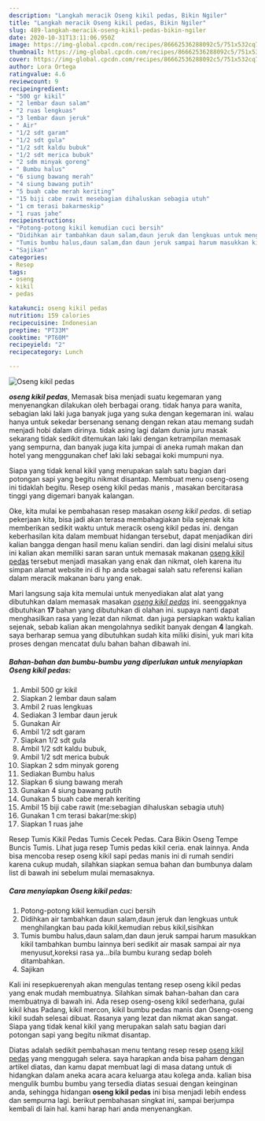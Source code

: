 ```yaml
---
description: "Langkah meracik Oseng kikil pedas, Bikin Ngiler"
title: "Langkah meracik Oseng kikil pedas, Bikin Ngiler"
slug: 489-langkah-meracik-oseng-kikil-pedas-bikin-ngiler
date: 2020-10-31T13:11:06.950Z
image: https://img-global.cpcdn.com/recipes/86662536288092c5/751x532cq70/oseng-kikil-pedas-foto-resep-utama.jpg
thumbnail: https://img-global.cpcdn.com/recipes/86662536288092c5/751x532cq70/oseng-kikil-pedas-foto-resep-utama.jpg
cover: https://img-global.cpcdn.com/recipes/86662536288092c5/751x532cq70/oseng-kikil-pedas-foto-resep-utama.jpg
author: Lora Ortega
ratingvalue: 4.6
reviewcount: 9
recipeingredient:
- "500 gr kikil"
- "2 lembar daun salam"
- "2 ruas lengkuas"
- "3 lembar daun jeruk"
- " Air"
- "1/2 sdt garam"
- "1/2 sdt gula"
- "1/2 sdt kaldu bubuk"
- "1/2 sdt merica bubuk"
- "2 sdm minyak goreng"
- " Bumbu halus"
- "6 siung bawang merah"
- "4 siung bawang putih"
- "5 buah cabe merah keriting"
- "15 biji cabe rawit mesebagian dihaluskan sebagia utuh"
- "1 cm terasi bakarmeskip"
- "1 ruas jahe"
recipeinstructions:
- "Potong-potong kikil kemudian cuci bersih"
- "Didihkan air tambahkan daun salam,daun jeruk dan lengkuas untuk menghilangkan bau pada kikil,kemudian rebus kikil,sisihkan"
- "Tumis bumbu halus,daun salam,dan daun jeruk sampai harum masukkan kikil tambahkan bumbu lainnya beri sedikit air masak sampai air nya menyusut,koreksi rasa ya...bila bumbu kurang sedap boleh ditambahkan."
- "Sajikan"
categories:
- Resep
tags:
- oseng
- kikil
- pedas

katakunci: oseng kikil pedas 
nutrition: 159 calories
recipecuisine: Indonesian
preptime: "PT33M"
cooktime: "PT60M"
recipeyield: "2"
recipecategory: Lunch

---
```



![Oseng kikil pedas](https://img-global.cpcdn.com/recipes/86662536288092c5/751x532cq70/oseng-kikil-pedas-foto-resep-utama.jpg)

<b><i>oseng kikil pedas</i></b>, Memasak bisa menjadi suatu kegemaran yang menyenangkan dilakukan oleh berbagai orang. tidak hanya para wanita, sebagian laki laki juga banyak juga yang suka dengan kegemaran ini. walau hanya untuk sekedar bersenang senang dengan rekan atau memang sudah menjadi hobi dalam dirinya. tidak asing lagi dalam dunia juru masak sekarang tidak sedikit ditemukan laki laki dengan ketrampilan memasak yang sempurna, dan banyak juga kita jumpai di aneka rumah makan dan hotel yang menggunakan chef laki laki sebagai koki mumpuni nya.

Siapa yang tidak kenal kikil yang merupakan salah satu bagian dari potongan sapi yang begitu nikmat disantap. Membuat menu oseng-oseng ini tidaklah begitu. Resep oseng kikil pedas manis , masakan bercitarasa tinggi yang digemari banyak kalangan.

Oke, kita mulai ke pembahasan resep masakan <i>oseng kikil pedas</i>. di setiap pekerjaan kita, bisa jadi akan terasa membahagiakan bila sejenak kita memberikan sedikit waktu untuk meracik oseng kikil pedas ini. dengan keberhasilan kita dalam membuat hidangan tersebut, dapat menjadikan diri kalian bangga dengan hasil menu kalian sendiri. dan lagi disini melalui situs ini kalian akan memiliki saran saran untuk memasak makanan <u>oseng kikil pedas</u> tersebut menjadi masakan yang enak dan nikmat, oleh karena itu simpan alamat website ini di hp anda sebagai salah satu referensi kalian dalam meracik makanan baru yang enak.


Mari langsung saja kita memulai untuk menyediakan alat alat yang dibutuhkan dalam memasak masakan <u><i>oseng kikil pedas</i></u> ini. seenggaknya dibutuhkan <b>17</b> bahan yang dibutuhkan di olahan ini. supaya nanti dapat menghasilkan rasa yang lezat dan nikmat. dan juga persiapkan waktu kalian sejenak, sebab kalian akan mengolahnya sedikit banyak dengan <b>4</b> langkah. saya berharap semua yang dibutuhkan sudah kita miliki disini, yuk mari kita proses dengan mencatat dulu bahan bahan dibawah ini.

<!--inarticleads1-->

##### Bahan-bahan dan bumbu-bumbu yang diperlukan untuk menyiapkan Oseng kikil pedas:

1. Ambil 500 gr kikil
1. Siapkan 2 lembar daun salam
1. Ambil 2 ruas lengkuas
1. Sediakan 3 lembar daun jeruk
1. Gunakan  Air
1. Ambil 1/2 sdt garam
1. Siapkan 1/2 sdt gula
1. Ambil 1/2 sdt kaldu bubuk,
1. Ambil 1/2 sdt merica bubuk
1. Siapkan 2 sdm minyak goreng
1. Sediakan  Bumbu halus
1. Siapkan 6 siung bawang merah
1. Gunakan 4 siung bawang putih
1. Gunakan 5 buah cabe merah keriting
1. Ambil 15 biji cabe rawit (me:sebagian dihaluskan sebagia utuh)
1. Gunakan 1 cm terasi bakar(me:skip)
1. Siapkan 1 ruas jahe


Resep Tumis Kikil Pedas Tumis Cecek Pedas. Cara Bikin Oseng Tempe Buncis Tumis. Lihat juga resep Tumis pedas kikil ceria. enak lainnya. Anda bisa mencoba resep oseng kikil sapi pedas manis ini di rumah sendiri karena cukup mudah, silahkan siapkan semua bahan dan bumbunya dalam list di bawah ini sebelum mulai memasaknya. 

<!--inarticleads2-->

##### Cara menyiapkan Oseng kikil pedas:

1. Potong-potong kikil kemudian cuci bersih
1. Didihkan air tambahkan daun salam,daun jeruk dan lengkuas untuk menghilangkan bau pada kikil,kemudian rebus kikil,sisihkan
1. Tumis bumbu halus,daun salam,dan daun jeruk sampai harum masukkan kikil tambahkan bumbu lainnya beri sedikit air masak sampai air nya menyusut,koreksi rasa ya...bila bumbu kurang sedap boleh ditambahkan.
1. Sajikan


Kali ini resepkuerenyah akan mengulas tentang resep oseng kikil pedas yang enak mudah membuatnya. Silahkan simak bahan-bahan dan cara membuatnya di bawah ini. Ada resep oseng-oseng kikil sederhana, gulai kikil khas Padang, kikil mercon, kikil bumbu pedas manis dan Oseng-oseng kikil sudah selesai dibuat. Rasanya yang lezat dan nikmat akan sangat. Siapa yang tidak kenal kikil yang merupakan salah satu bagian dari potongan sapi yang begitu nikmat disantap. 

Diatas adalah sedikit pembahasan menu tentang resep resep <u>oseng kikil pedas</u> yang menggugah selera. saya harapkan anda bisa paham dengan artikel diatas, dan kamu dapat membuat lagi di masa datang untuk di hidangkan dalam aneka acara acara keluarga atau kolega anda. kalian bisa mengulik bumbu bumbu yang tersedia diatas sesuai dengan keinginan anda, sehingga hidangan <b>oseng kikil pedas</b> ini bisa menjadi lebih endess dan sempurna lagi. berikut pembahasan singkat ini, sampai berjumpa kembali di lain hal. kami harap hari anda menyenangkan.
